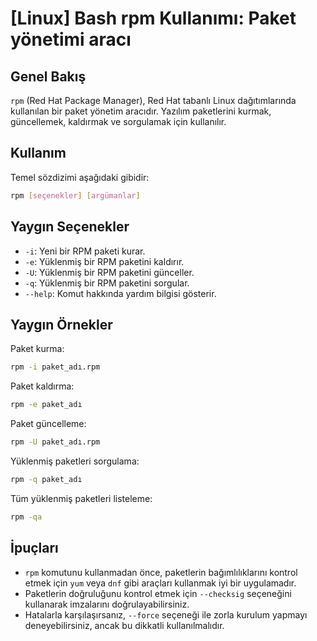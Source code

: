 # [Linux] Bash rpm Kullanımı: Paket yönetimi aracı

## Genel Bakış
`rpm` (Red Hat Package Manager), Red Hat tabanlı Linux dağıtımlarında kullanılan bir paket yönetim aracıdır. Yazılım paketlerini kurmak, güncellemek, kaldırmak ve sorgulamak için kullanılır.

## Kullanım
Temel sözdizimi aşağıdaki gibidir:
```bash
rpm [seçenekler] [argümanlar]
```

## Yaygın Seçenekler
- `-i`: Yeni bir RPM paketi kurar.
- `-e`: Yüklenmiş bir RPM paketini kaldırır.
- `-U`: Yüklenmiş bir RPM paketini günceller.
- `-q`: Yüklenmiş bir RPM paketini sorgular.
- `--help`: Komut hakkında yardım bilgisi gösterir.

## Yaygın Örnekler
Paket kurma:
```bash
rpm -i paket_adı.rpm
```

Paket kaldırma:
```bash
rpm -e paket_adı
```

Paket güncelleme:
```bash
rpm -U paket_adı.rpm
```

Yüklenmiş paketleri sorgulama:
```bash
rpm -q paket_adı
```

Tüm yüklenmiş paketleri listeleme:
```bash
rpm -qa
```

## İpuçları
- `rpm` komutunu kullanmadan önce, paketlerin bağımlılıklarını kontrol etmek için `yum` veya `dnf` gibi araçları kullanmak iyi bir uygulamadır.
- Paketlerin doğruluğunu kontrol etmek için `--checksig` seçeneğini kullanarak imzalarını doğrulayabilirsiniz.
- Hatalarla karşılaşırsanız, `--force` seçeneği ile zorla kurulum yapmayı deneyebilirsiniz, ancak bu dikkatli kullanılmalıdır.